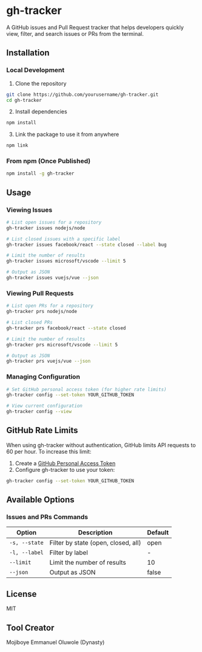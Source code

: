 # gh-tracker

A GitHub issues and Pull Request tracker that helps developers quickly view, filter, and search issues or PRs from the terminal.

## Installation

### Local Development

1. Clone the repository
```bash
git clone https://github.com/yourusername/gh-tracker.git
cd gh-tracker
```

2. Install dependencies
```bash
npm install
```

3. Link the package to use it from anywhere
```bash
npm link
```

### From npm (Once Published)

```bash
npm install -g gh-tracker
```

## Usage

### Viewing Issues

```bash
# List open issues for a repository
gh-tracker issues nodejs/node

# List closed issues with a specific label
gh-tracker issues facebook/react --state closed --label bug

# Limit the number of results
gh-tracker issues microsoft/vscode --limit 5

# Output as JSON
gh-tracker issues vuejs/vue --json
```

### Viewing Pull Requests

```bash
# List open PRs for a repository
gh-tracker prs nodejs/node

# List closed PRs
gh-tracker prs facebook/react --state closed

# Limit the number of results
gh-tracker prs microsoft/vscode --limit 5

# Output as JSON
gh-tracker prs vuejs/vue --json
```

### Managing Configuration

```bash
# Set GitHub personal access token (for higher rate limits)
gh-tracker config --set-token YOUR_GITHUB_TOKEN

# View current configuration
gh-tracker config --view
```

## GitHub Rate Limits

When using gh-tracker without authentication, GitHub limits API requests to 60 per hour. To increase this limit:

1. Create a [GitHub Personal Access Token](https://github.com/settings/tokens)
2. Configure gh-tracker to use your token:
```bash
gh-tracker config --set-token YOUR_GITHUB_TOKEN
```

## Available Options

### Issues and PRs Commands

| Option           | Description                                    | Default |
|------------------|------------------------------------------------|---------|
| `-s, --state`    | Filter by state (open, closed, all)            | open    |
| `-l, --label`    | Filter by label                                | -       |
| `--limit`        | Limit the number of results                    | 10      |
| `--json`         | Output as JSON                                 | false   |

## License

MIT

## Tool Creator
Mojiboye Emmanuel Oluwole (Dynasty)